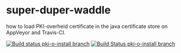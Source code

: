 # super-duper-waddle

how to load PKI-overheid certificate in the java certificate store on AppVeyor and Travis-CI.


[![Build status pki-o-install branch](https://ci.appveyor.com/api/projects/status/77ak85jtlog3e156/branch/pki-o-install?svg=true)](https://ci.appveyor.com/project/mprins/super-duper-waddle/branch/pki-o-install)
[![Build Status pki-o-install branch](https://travis-ci.org/mprins/super-duper-waddle.svg?branch=pki-o-install)](https://travis-ci.org/mprins/super-duper-waddle)
